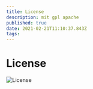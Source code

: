 ```yaml
---
title: License
description: mit gpl apache
published: true
date: 2021-02-21T11:10:37.843Z
tags: 
---
```


# License
![License]("http://www.wbh-doc.com.s3.amazonaws.com/Python-OpenSource-Project-Developer-Guide/_images/choose-a-free-software-license.png")